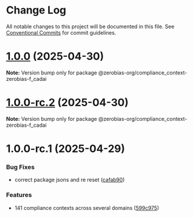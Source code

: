 # Change Log

All notable changes to this project will be documented in this file.
See [Conventional Commits](https://conventionalcommits.org) for commit guidelines.

# [1.0.0](https://github.com/zerobias-org/compliance_context/compare/@zerobias-org/compliance_context-zerobias-f_cadai@1.0.0-rc.2...@zerobias-org/compliance_context-zerobias-f_cadai@1.0.0) (2025-04-30)

**Note:** Version bump only for package @zerobias-org/compliance_context-zerobias-f_cadai





# [1.0.0-rc.2](https://github.com/zerobias-org/compliance_context/compare/@zerobias-org/compliance_context-zerobias-f_cadai@1.0.0-rc.1...@zerobias-org/compliance_context-zerobias-f_cadai@1.0.0-rc.2) (2025-04-30)

**Note:** Version bump only for package @zerobias-org/compliance_context-zerobias-f_cadai





# 1.0.0-rc.1 (2025-04-29)


### Bug Fixes

* correct package jsons and re reset ([cafab90](https://github.com/zerobias-org/compliance_context/commit/cafab90b3771e45ffeefa4ea2dca415266baa99f))


### Features

* 141 compliance contexts across several domains ([599c975](https://github.com/zerobias-org/compliance_context/commit/599c975fcf3da5bbfffe4113c7f5f793e5231e68))
